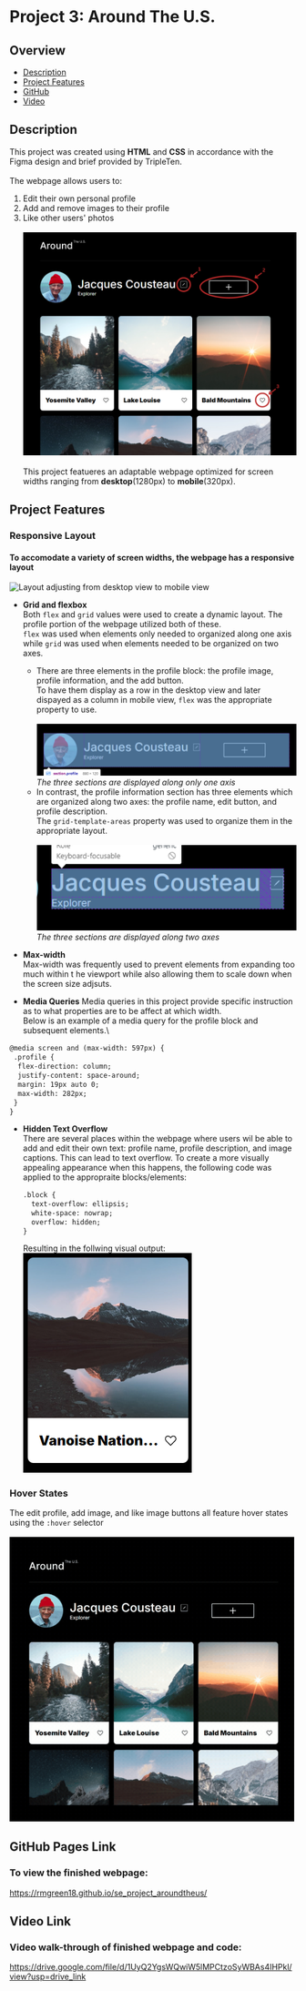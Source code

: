 # Project 3: Around The U.S.

## Overview  

* [Description](#description)
* [Project Features](#project-features)
* [GitHub](#github-pages-link)
* [Video](#video-link)
  
## Description
  
This project was created using **HTML** and **CSS** in accordance with the Figma design and brief provided by TripleTen. \
\
The webpage allows users to:

1. Edit their own personal profile
2. Add and remove images to their profile
3. Like other users' photos
\
\
![Webpage user actions](./images/readme-images/description__webpage-actions.png)
\
\
This project featueres an adaptable webpage optimized for screen widths ranging from **desktop**(1280px) to **mobile**(320px). 

## Project Features   
### Responsive Layout
#### To accomodate a variety of screen widths, the webpage has a responsive layout
<img alt="Layout adjusting from desktop view to mobile view" src="./images/readme-images/responsive-layout.gif" width="500" height="500"/>

  * **Grid and flexbox** \
    Both ```flex``` and ```grid``` values were used to create a dynamic layout. The profile portion of the webpage utilized both of these. \
     ```flex``` was used when elements only needed to organized along one axis while ```grid``` was used when elements needed to be organized on two axes. 
      - There are three elements in the profile block: the profile image, profile information, and the add button.\
        To have them display as a row in the desktop view and later dispayed as a column in mobile view, ```flex``` was the appropriate property to use.\
        \
        ![profile flex layout](./images/readme-images/features__responsive-flex.png) \
        *The three sections are displayed along only one axis*      
      - In contrast, the profile information section has three elements which are organized along two axes: the profile name, edit button, and profile description. \
        The ```grid-template-areas``` property was used to organize them in the appropriate layout. \
        \
        ![profile information grid layout](./images/readme-images/features__responsive-grid.png)\
        *The three sections are displayed along two axes* 

  * **Max-width** \
    Max-width was frequently used to prevent elements from expanding too much within t he viewport while also allowing them to scale down when the screen size adjsuts.
    
  * **Media Queries**
  Media queries in this project provide specific instruction as to what properties are to be affect at which width.\
  Below is an example of a media query for the profile block and subsequent elements.\

```
@media screen and (max-width: 597px) {
 .profile {
  flex-direction: column;
  justify-content: space-around;
  margin: 19px auto 0;
  max-width: 282px;
 }
}
 ```
  * **Hidden Text Overflow** \
    There are several places within the webpage where users wil be able to add and edit their own text: profile name, profile description, and image captions. This can lead to text overflow. To create a more visually appealing appearance when this happens, the following code was applied to the appropraite blocks/elements:

    ```
    .block {
      text-overflow: ellipsis;
      white-space: nowrap;
      overflow: hidden;
    }
    ```
    Resulting in the follwing visual output:\
    ![Card image caption text overflow hidden with ellipsis](./images/readme-images/features__hidden-text.png)

  ### Hover States 
  The edit profile, add image, and like image buttons all feature hover states using the ```:hover``` selector \
  \
  <img src="./images/readme-images/responsive-layout__hover.gif" width="500" height="500"/>

## GitHub Pages Link
### To view the finished webpage:
https://rmgreen18.github.io/se_project_aroundtheus/ 

## Video Link

### Video walk-through of finished webpage and code:
https://drive.google.com/file/d/1UyQ2YgsWQwiW5lMPCtzoSyWBAs4IHPkl/view?usp=drive_link
